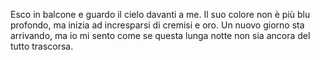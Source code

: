 Esco in balcone e guardo il cielo davanti a me. Il suo colore non è più blu profondo, ma inizia ad incresparsi di cremisi e oro. Un nuovo giorno sta arrivando, ma io mi sento come se questa lunga notte non sia ancora del tutto trascorsa.